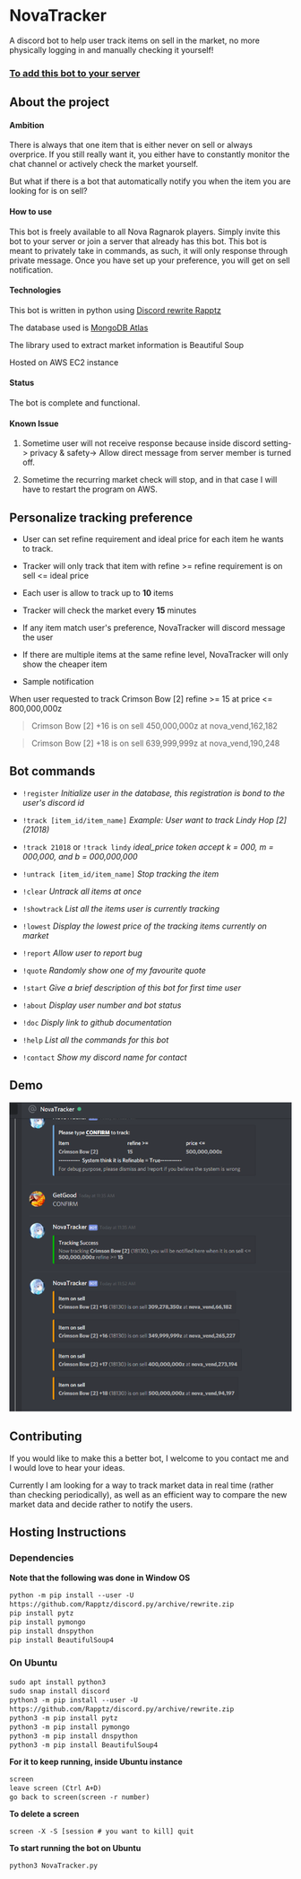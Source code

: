 
# NovaTracker

A discord bot to help user track items on sell in the market, no more physically logging in and manually checking it yourself!

### [To add this bot to your server](https://discordapp.com/api/oauth2/authorize?client_id=571526126602813441&permissions=2048&scope=bot)

  
## About the project


#### Ambition

There is always that one item that is either never on sell or always overprice. If you still really want it, you either have to constantly monitor the chat channel or actively check the market yourself.

But what if there is a bot that automatically notify you when the item you are looking for is on sell?

#### How to use

This bot is freely available to all Nova Ragnarok players. Simply invite this bot to your server or join a server that already has this bot. This bot is meant to privately take in commands, as such, it will only response through private message. Once you have set up your preference, you will get on sell notification.

#### Technologies

This bot is written in python using [Discord rewrite Rapptz](https://github.com/Rapptz/discord.py)

The database used is [MongoDB Atlas](https://www.mongodb.com/cloud/atlas)

The library used to extract market information is Beautiful Soup

Hosted on AWS EC2 instance

#### Status

The bot is complete and functional.

#### Known Issue

1. Sometime user will not receive response because inside discord setting-> privacy & safety-> Allow direct message from server member is turned off.

2. Sometime the recurring market check will stop, and in that case I will have to restart the program on AWS.
  

## Personalize tracking preference

* User can set refine requirement and ideal price for each item he wants to track.

* Tracker will only track that item with refine >= refine requirement is on sell <= ideal price

* Each user is allow to track up to **10** items

* Tracker will check the market every **15** minutes

* If any item match user's preference, NovaTracker will discord message the user

* If there are multiple items at the same refine level, NovaTracker will only show the cheaper item

* Sample notification

When user requested to track Crimson Bow [2] refine >= 15 at price <= 800,000,000z

> Crimson Bow [2] +16 is on sell 450,000,000z at nova_vend,162,182

> Crimson Bow [2] +18 is on sell 639,999,999z at nova_vend,190,248

## Bot commands

*  `!register`
*Initialize user in the database, this registration is bond to the user's discord id*

*  `!track [item_id/item_name]`
*Example: User want to track Lindy Hop [2] (21018)*

*   `!track 21018` or `!track lindy`
*ideal_price token accept k = 000, m = 000,000, and b = 000,000,000*

*  `!untrack [item_id/item_name]`
*Stop tracking the item*

*  `!clear`
*Untrack all items at once*

*  `!showtrack`
*List all the items user is currently tracking*

*  `!lowest`
*Display the lowest price of the tracking items currently on market*

*  `!report`
*Allow user to report bug*

*  `!quote`
*Randomly show one of my favourite quote*

*  `!start`
*Give a brief description of this bot for first time user*

*  `!about`
*Display user number and bot status*

*  `!doc`
*Disply link to github documentation*
  
*  `!help`
*List all the commands for this bot*

*  `!contact`
*Show my discord name for contact*

## Demo

![alt text](https://github.com/yatw/NovaTracker/blob/master/example.png)


## Contributing

If you would like to make this a better bot, I welcome to you contact me and I would love to hear your ideas.

Currently I am looking for a way to track market data in real time (rather than checking periodically), as well as an efficient way to compare the new market data and decide rather to notify the users.


## Hosting Instructions

### Dependencies

**Note that the following was done in Window OS**

```
python -m pip install --user -U https://github.com/Rapptz/discord.py/archive/rewrite.zip
pip install pytz
pip install pymongo
pip install dnspython
pip install BeautifulSoup4
```
### On Ubuntu

```
sudo apt install python3
sudo snap install discord
python3 -m pip install --user -U https://github.com/Rapptz/discord.py/archive/rewrite.zip
python3 -m pip install pytz
python3 -m pip install pymongo
python3 -m pip install dnspython
python3 -m pip install BeautifulSoup4
```
**For it to keep running, inside Ubuntu instance**

```
screen
leave screen (Ctrl A+D)
go back to screen(screen -r number)
```

**To delete a screen**
```
screen -X -S [session # you want to kill] quit
```

**To start running the bot on Ubuntu**
```
python3 NovaTracker.py
```
